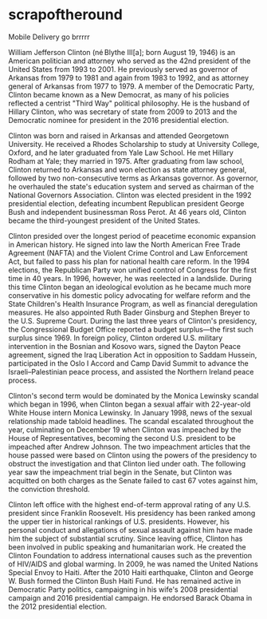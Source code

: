 # scrapoftheround
Mobile Delivery go brrrrr


William Jefferson Clinton (né Blythe III[a]; born August 19, 1946) is an American politician and attorney who served as the 42nd president of the United States from 1993 to 2001. He previously served as governor of Arkansas from 1979 to 1981 and again from 1983 to 1992, and as attorney general of Arkansas from 1977 to 1979. A member of the Democratic Party, Clinton became known as a New Democrat, as many of his policies reflected a centrist "Third Way" political philosophy. He is the husband of Hillary Clinton, who was secretary of state from 2009 to 2013 and the Democratic nominee for president in the 2016 presidential election.

Clinton was born and raised in Arkansas and attended Georgetown University. He received a Rhodes Scholarship to study at University College, Oxford, and he later graduated from Yale Law School. He met Hillary Rodham at Yale; they married in 1975. After graduating from law school, Clinton returned to Arkansas and won election as state attorney general, followed by two non-consecutive terms as Arkansas governor. As governor, he overhauled the state's education system and served as chairman of the National Governors Association. Clinton was elected president in the 1992 presidential election, defeating incumbent Republican president George Bush and independent businessman Ross Perot. At 46 years old, Clinton became the third-youngest president of the United States.

Clinton presided over the longest period of peacetime economic expansion in American history. He signed into law the North American Free Trade Agreement (NAFTA) and the Violent Crime Control and Law Enforcement Act, but failed to pass his plan for national health care reform. In the 1994 elections, the Republican Party won unified control of Congress for the first time in 40 years. In 1996, however, he was reelected in a landslide. During this time Clinton began an ideological evolution as he became much more conservative in his domestic policy advocating for welfare reform and the State Children's Health Insurance Program, as well as financial deregulation measures. He also appointed Ruth Bader Ginsburg and Stephen Breyer to the U.S. Supreme Court. During the last three years of Clinton's presidency, the Congressional Budget Office reported a budget surplus—the first such surplus since 1969. In foreign policy, Clinton ordered U.S. military intervention in the Bosnian and Kosovo wars, signed the Dayton Peace agreement, signed the Iraq Liberation Act in opposition to Saddam Hussein, participated in the Oslo I Accord and Camp David Summit to advance the Israeli–Palestinian peace process, and assisted the Northern Ireland peace process.

Clinton's second term would be dominated by the Monica Lewinsky scandal which began in 1996, when Clinton began a sexual affair with 22-year-old White House intern Monica Lewinsky. In January 1998, news of the sexual relationship made tabloid headlines. The scandal escalated throughout the year, culminating on December 19 when Clinton was impeached by the House of Representatives, becoming the second U.S. president to be impeached after Andrew Johnson. The two impeachment articles that the house passed were based on Clinton using the powers of the presidency to obstruct the investigation and that Clinton lied under oath. The following year saw the impeachment trial begin in the Senate, but Clinton was acquitted on both charges as the Senate failed to cast 67 votes against him, the conviction threshold.

Clinton left office with the highest end-of-term approval rating of any U.S. president since Franklin Roosevelt. His presidency has been ranked among the upper tier in historical rankings of U.S. presidents. However, his personal conduct and allegations of sexual assault against him have made him the subject of substantial scrutiny. Since leaving office, Clinton has been involved in public speaking and humanitarian work. He created the Clinton Foundation to address international causes such as the prevention of HIV/AIDS and global warming. In 2009, he was named the United Nations Special Envoy to Haiti. After the 2010 Haiti earthquake, Clinton and George W. Bush formed the Clinton Bush Haiti Fund. He has remained active in Democratic Party politics, campaigning in his wife's 2008 presidential campaign and 2016 presidential campaign. He endorsed Barack Obama in the 2012 presidential election. 
